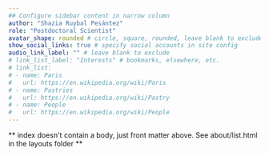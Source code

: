 ```yaml
---
## Configure sidebar content in narrow column
author: "Shazia Ruybal Pesántez"
role: "Postdoctoral Scientist"
avatar_shape: rounded # circle, square, rounded, leave blank to exclude
show_social_links: true # specify social accounts in site config
audio_link_label: "" # leave blank to exclude
# link_list_label: "Interests" # bookmarks, elsewhere, etc.
# link_list:
# - name: Paris
#   url: https://en.wikipedia.org/wiki/Paris
# - name: Pastries
#   url: https://en.wikipedia.org/wiki/Pastry
# - name: People
#   url: https://en.wikipedia.org/wiki/People
---
```


** index doesn't contain a body, just front matter above.
See about/list.html in the layouts folder **
